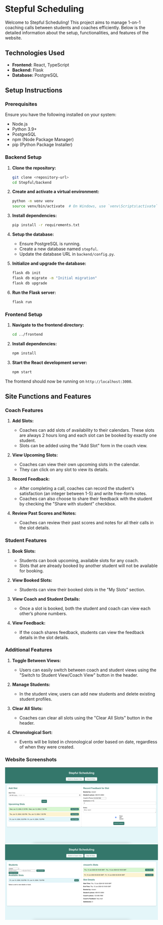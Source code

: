 # Stepful Scheduling

Welcome to Stepful Scheduling! This project aims to manage 1-on-1 coaching calls between students and coaches efficiently. Below is the detailed information about the setup, functionalities, and features of the website.

## Technologies Used

- **Frontend:** React, TypeScript
- **Backend:** Flask
- **Database:** PostgreSQL

## Setup Instructions

### Prerequisites

Ensure you have the following installed on your system:

- Node.js
- Python 3.9+
- PostgreSQL
- npm (Node Package Manager)
- pip (Python Package Installer)

### Backend Setup

1. **Clone the repository:**
    ```bash
    git clone <repository-url>
    cd Stepful/backend
    ```

2. **Create and activate a virtual environment:**
    ```bash
    python -m venv venv
    source venv/bin/activate  # On Windows, use `venv\Scripts\activate`
    ```

3. **Install dependencies:**
    ```bash
    pip install -r requirements.txt
    ```

4. **Setup the database:**
    - Ensure PostgreSQL is running.
    - Create a new database named `stepful`.
    - Update the database URL in `backend/config.py`.

5. **Initialize and upgrade the database:**
    ```bash
    flask db init
    flask db migrate -m "Initial migration"
    flask db upgrade
    ```

6. **Run the Flask server:**
    ```bash
    flask run
    ```

### Frontend Setup

1. **Navigate to the frontend directory:**
    ```bash
    cd ../frontend
    ```

2. **Install dependencies:**
    ```bash
    npm install
    ```

3. **Start the React development server:**
    ```bash
    npm start
    ```

The frontend should now be running on `http://localhost:3000`.

## Site Functions and Features

### Coach Features

1. **Add Slots:**
   - Coaches can add slots of availability to their calendars. These slots are always 2 hours long and each slot can be booked by exactly one student.
   - Slots can be added using the "Add Slot" form in the coach view.

2. **View Upcoming Slots:**
   - Coaches can view their own upcoming slots in the calendar.
   - They can click on any slot to view its details.

3. **Record Feedback:**
   - After completing a call, coaches can record the student's satisfaction (an integer between 1-5) and write free-form notes.
   - Coaches can also choose to share their feedback with the student by checking the "Share with student" checkbox.

4. **Review Past Scores and Notes:**
   - Coaches can review their past scores and notes for all their calls in the slot details.

### Student Features

1. **Book Slots:**
   - Students can book upcoming, available slots for any coach.
   - Slots that are already booked by another student will not be available for booking.

2. **View Booked Slots:**
   - Students can view their booked slots in the "My Slots" section.

3. **View Coach and Student Details:**
   - Once a slot is booked, both the student and coach can view each other’s phone numbers.

4. **View Feedback:**
   - If the coach shares feedback, students can view the feedback details in the slot details.

### Additional Features

1. **Toggle Between Views:**
   - Users can easily switch between coach and student views using the "Switch to Student View/Coach View" button in the header.

2. **Manage Students:**
   - In the student view, users can add new students and delete existing student profiles.

3. **Clear All Slots:**
   - Coaches can clear all slots using the "Clear All Slots" button in the header.

4. **Chronological Sort:**
   - Events will be listed in chronological order based on date, regardless of when they were created.

### Website Screenshots

![Coach View](screenshots/coachview.png)
![Student View](screenshots/studentview.png)